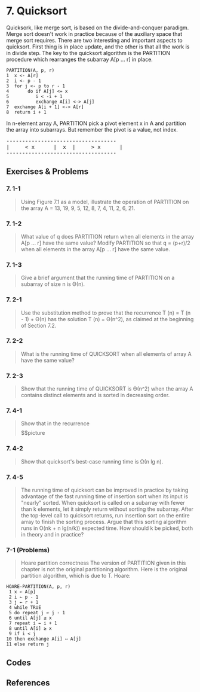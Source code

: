 
# 7. Quicksort

  Quicksork, like merge sort, is based on the divide-and-conquer paradigm. Merge sort doesn't work in practice because of the auxiliary space that merge sort requires. There are two interesting and important aspects to quicksort. First thing is in place update, and the other is that all the work is in divide step. The key to the quicksort algorithm is the PARTITION procedure which rearranges the subarray A[p ... r] in place.  
  ```
  PARTITION(A, p, r)
  1  x <- A[r]
  2  i <- p - 1
  3  for j <- p to r - 1 
  4       do if A[j] <= x
  5          i < -i + 1
  6          exchange A[i] <-> A[j]
  7  exchange A[i + 1] <-> A[r]
  8  return i + 1
  ```
In n-element array A, PARTITION pick a pivot element x in A and partition the array into subarrays. But remember the pivot is a value, not index.  
<pre>
-----------------------------------
|     < x      |  x  |     > x      |
-----------------------------------
</pre>


## Exercises & Problems

### 7. 1-1 
> Using Figure 7.1 as a model, illustrate the operation of PARTITION on the array A = 13, 19, 9, 5, 12, 8, 7, 4, 11, 2, 6, 21.

### 7. 1-2 
> What value of q does PARTITION return when all elements in the array A[p ... r] have the same value? Modify PARTITION so that q = (p+r)/2 when all elements in the array A[p ... r] have the same value. 

### 7. 1-3 
> Give a brief argument that the running time of PARTITION on a subarray of size n is Θ(n). 

### 7. 2-1 
> Use the substitution method to prove that the recurrence T (n) = T (n - 1) + Θ(n) has the solution T (n) = Θ(n^2), as claimed at the beginning of Section 7.2.

### 7. 2-2 
> What is the running time of QUICKSORT when all elements of array A have the same value? 

### 7. 2-3 
> Show that the running time of QUICKSORT is Θ(n^2) when the array A contains distinct elements and is sorted in decreasing order.

### 7. 4-1 
> Show that in the recurrence $$$$$$$$$$picture

### 7. 4-2 
> Show that quicksort's best-case running time is Ω(n lg n).

### 7. 4-5 
> The running time of quicksort can be improved in practice by taking advantage of the fast running time of insertion sort when its input is "nearly" sorted. When quicksort is called on a subarray with fewer than k elements, let it simply return without sorting the subarray. After the top-level call to quicksort returns, run insertion sort on the entire array to finish the sorting process. Argue that this sorting algorithm runs in O(nk + n lg(n/k)) expected time. How should k be picked, both in theory and in practice?

### 7-1 (Problems)
> Hoare partition correctness 
> The version of PARTITION given in this chapter is not the original partitioning algorithm. Here is the original partition algorithm, which is due to T. Hoare:
  ```
  HOARE-PARTITION(A, p, r) 
   1 x ← A[p] 
   2 i ← p - 1 
   3 j ← r + 1 
   4 while TRUE 
   5 do repeat j ← j - 1 
   6 until A[j] ≤ x
   7 repeat i ← i + 1 
   8 until A[i] ≥ x
   9 if i < j
  10 then exchange A[i] ↔ A[j] 
  11 else return j
  ```



## Codes

## References

